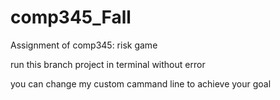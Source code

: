 # comp345_Fall
Assignment of comp345: risk game

run this branch project in terminal without error

you can change my custom cammand line to achieve your goal
